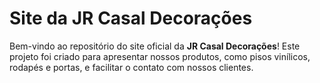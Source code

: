 # Site da JR Casal Decorações

Bem-vindo ao repositório do site oficial da **JR Casal Decorações**!
Este projeto foi criado para apresentar nossos produtos, como pisos vinílicos, rodapés e portas, e facilitar o contato com nossos clientes.
